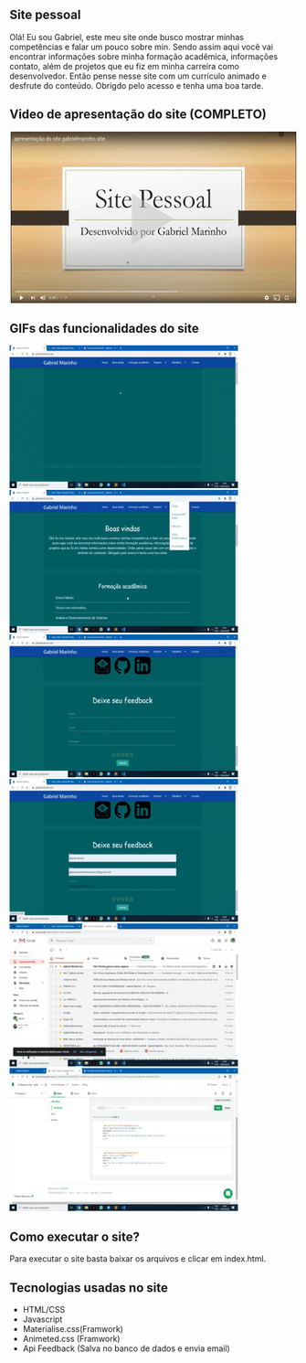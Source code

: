  <h2>Site pessoal</h2>
  <p>Olá! Eu sou Gabriel, este meu site onde busco mostrar minhas competências e falar um pouco sobre min. Sendo assim
    aqui você vai encontrar informações sobre minha formação acadêmica, informações contato, além de projetos que eu
    fiz
    em minha carreira como desenvolvedor. Então pense nesse site com um currículo animado e desfrute do conteúdo.
    Obrigdo
    pelo acesso e tenha uma boa tarde.</p>
  </div>

  <div>
    <h2> Video de apresentação do site (COMPLETO)</h2>
    <div style="align-items: center; text-align: center;">
      <a href="http://youtu.be/9rcKEojHU4g" target="_blank" rel="noopener noreferrer">
        <img height="300px" width="500px"
          src="https://github.com/gabrielMarinhocd/Meu_site/blob/master/Imagens/Site_pessoal/Video.png" alt="Video" />
      </a>
    </div>
  </div>

  <div>
      <h2> GIFs das funcionalidades do site</h2>
        <img src="https://github.com/gabrielMarinhocd/Meu_site/blob/master/Imagens/GIFS/Animated%20GIF-downsized_large.gif"
        width="400" height="250" margin="10px" />
       <img src="https://github.com/gabrielMarinhocd/Meu_site/blob/master/Imagens/GIFS/boas-vidas-e-formacao-academica.gif"
        width="400" height="250" margin="10px" /> 
       <img src="https://github.com/gabrielMarinhocd/Meu_site/blob/master/Imagens/GIFS/feedback-1.gif"
        width="400" height="250" margin="10px" />
       <img src="https://github.com/gabrielMarinhocd/Meu_site/blob/master/Imagens/GIFS/feedback-2.gif"
        width="400" height="250" margin="10px" />
       <img src="https://github.com/gabrielMarinhocd/Meu_site/blob/master/Imagens/GIFS/feedback-3.gif"
        width="400" height="250" margin="10px" />
       <img src="https://github.com/gabrielMarinhocd/Meu_site/blob/master/Imagens/GIFS/feedback-4.gif"
        width="400" height="250" margin="10px" />
  </div>

  <div>
    <h2>Como executar o site?</h2>
    <p>
      Para executar o site basta baixar os arquivos e clicar em index.html.
    </p>
  </div>

  <div>
    <h2>Tecnologias usadas no site</h2>
    <ul>
      <li>HTML/CSS</li>
      <li>Javascript</li>
      <li>Materialise.css(Framwork)</li>
      <li>Animeted.css (Framwork)</li>
      <li><a src="https://github.com/gabrielMarinhocd/registra_feedback">Api Feedback (Salva no banco de dados e envia email) </a></li>
    </ul>
  </div>
